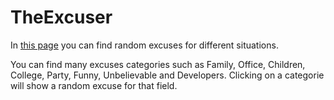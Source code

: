 # TheExcuser

In [this page](https://manugil22.github.io/The-excuser/) you can find random excuses for different situations.

You can find many excuses categories such as Family, Office, Children, College, Party, Funny, Unbelievable and Developers. 
Clicking on a categorie will show a random excuse for that field.

